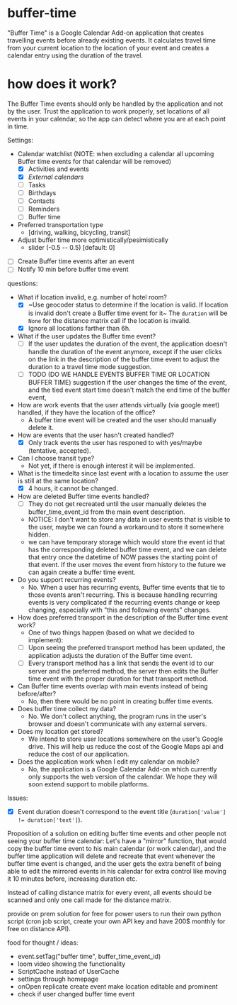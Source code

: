 # buffer-time
"Buffer Time" is a Google Calendar Add-on application that creates travelling events before already existing events.
It calculates travel time from your current location to the location of your event and creates a calendar entry using the duration of the travel.

# how does it work?
The Buffer Time events should only be handled by the application and not by the user.
Trust the application to work properly, set locations of all events in your calendar, so the app can detect where you are at each point in time.

Settings:
  - Calendar watchlist (NOTE: when excluding a calendar all upcoming Buffer time events for that calendar will be removed)
    - [x] Activities and events
    - [x] *External calendars*
    - [ ] Tasks
    - [ ] Birthdays
    - [ ] Contacts
    - [ ] Reminders
    - [ ] Buffer time
  - Preferred transportation type
    - [driving, walking, bicycling, transit]
  - Adjust buffer time more optimistically/pesimistically
    - slider (-0.5 -- 0.5) [default: 0]
  - [ ] Create Buffer time events after an event
  - [ ] Notify 10 min before buffer time event

questions:
- What if location invalid, e.g. number of hotel room?
  - [x] ~Use geocoder status to determine if the location is valid. If location is invalid don't create a Buffer time event for it~ The `duration` will be `None` for the distance matrix call if the location is invalid.
  - [x] Ignore all locations farther than 6h.
- What if the user updates the Buffer time event?
  - [ ] If the user updates the duration of the event, the application doesn't handle the duration of the event anymore, except if the user clicks on the link in the description of the buffer time event to adjust the duration to a travel time mode suggestion.
  - [ ] TODO (DO WE HANDLE EVENTS BUFFER TIME OR LOCATION BUFFER TIME) suggestion if the user changes the time of the event, and the tied event start time doesn't match the end time of the buffer event,
- How are work events that the user attends virtually (via google meet) handled, if they have the location of the office?
  - A buffer time event will be created and the user should manually delete it.
- How are events that the user hasn't created handled?
  - [x] Only track events the user has responed to with yes/maybe (tentative, accepted).
- Can I choose transit type?
  - Not yet, if there is enough interest it will be implemented.
- What is the timedelta since last event with a location to assume the user is still at the same location?
  - [x] 4 hours, it cannot be changed.
- How are deleted Buffer time events handled?
  - [ ] They do not get recreated until the user manually deletes the buffer\_time\_event\_id from the main event description.
  - NOTICE: I don't want to store any data in user events that is visible to the user, maybe we can found a workaround to store it somewhere hidden.
  - we can have temporary storage which would store the event id that has the corresponding deleted buffer time event, and we can delete that entry once the datetime of NOW passes the starting point of that event. If the user moves the event from history to the future we can again create a buffer time event.
- Do you support recurring events?
  - No. When a user has recurring events, Buffer time events that tie to those events aren't recurring. This is because handling recurring events is very complicated if the recurring events change or keep changing, especially with "this and following events" changes.
- How does preferred transport in the description of the Buffer time event work?
  - One of two things happen (based on what we decided to implement):
  - [ ] Upon seeing the preferred transport method has been updated, the application adjusts the duration of the Buffer time event.
  - [ ] Every transport method has a link that sends the event id to our server and the preferred method, the server then edits the Buffer time event with the proper duration for that transport method.
- Can Buffer time events overlap with main events instead of being before/after?
  - No, then there would be no point in creating buffer time events.
- Does buffer time collect my data?
  - No. We don't collect anything, the program runs in the user's browser and doesn't communicate with any external servers.
- Does my location get stored?
  - We intend to store user locations somewhere on the user's Google drive. This will help us reduce the cost of the Google Maps api and reduce the cost of our application.
- Does the application work when I edit my calendar on mobile?
  - No, the application is a Google Calendar Add-on which currently only supports the web version of the calendar. We hope they will soon extend support to mobile platforms.

Issues:
- [x] Event duration doesn't correspond to the event title (`duration['value'] != duration['text']`).


Proposition of a solution on editing buffer time events and other people not seeing your buffer time calendar:
Let's have a "mirror" function, that would copy the buffer time event to his main calendar (or work calendar), and the buffer time application will delete and recreate that event whenever the buffer time event is changed, and the user gets the extra benefit of being able to edit the mirrored events in his calendar for extra control like moving it 10 minutes before, increasing duration etc.

Instead of calling distance matrix for every event, all events should be scanned and only one call made for the distance matrix.

provide on prem solution for free for power users to run their own python script (cron job script, create your own API key and have 200$ monthly for free on distance API).

food for thought / ideas:
- event.setTag("buffer time", buffer_time_event_id)
- loom video showing the functionality
- ScriptCache instead of UserCache
- settings through homepage
- onOpen replicate create event make location editable and prominent
- check if user changed buffer time event

